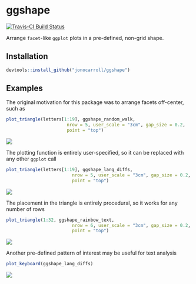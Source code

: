 # ggshape

[![Travis-CI Build Status](https://travis-ci.org/jonocarroll/ggshape.svg?branch=master)](https://travis-ci.org/jonocarroll/ggshape)

Arrange `facet`-like `ggplot` plots in a pre-defined, non-grid shape.

## Installation

``` r
devtools::install_github("jonocarroll/ggshape")
```

## Examples

The original motivation for this package was to arrange facets off-center, such as

``` r
plot_triangle(letters[1:19], ggshape_random_walk,
                       nrow = 5, user_scale = "3cm", gap_size = 0.2,
                       point = "top")
```
![]("./man/figures/random_triangle_up.png")

The plotting function is entirely user-specified, so it can be replaced with any other `ggplot` call

``` r
plot_triangle(letters[1:19], ggshape_lang_diffs,
                         nrow = 5, user_scale = "3cm", gap_size = 0.2,
                         point = "top")
```
![]("./man/figures/languages_triangle_up.png")

The placement in the triangle is entirely procedural, so it works for any number of rows

``` r
plot_triangle(1:32, ggshape_rainbow_text,
                         nrow = 6, user_scale = "3cm", gap_size = 0.2,
                         point = "top")
```
![]("./man/figures/rainbow_nums_triangle_up_32.png")

Another pre-defined pattern of interest may be useful for text analysis

``` r
plot_keyboard(ggshape_lang_diffs)
```
![]("./man/figures/languages.png")
